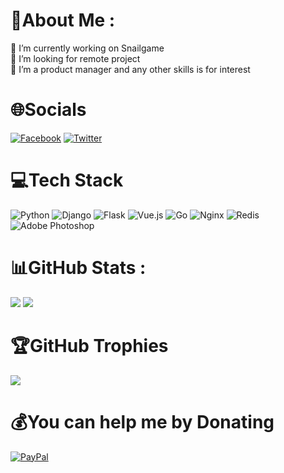 # 💫About Me :
🔭 I’m currently working on Snailgame  
👯 I’m looking for remote project  
🌱 I’m a product manager and any other skills is for interest  

# 🌐Socials
[![Facebook](https://img.shields.io/badge/Facebook-%231877F2.svg?logo=Facebook&logoColor=white)](https://facebook.com/hjlarry) [![Twitter](https://img.shields.io/badge/Twitter-%231DA1F2.svg?logo=Twitter&logoColor=white)](https://twitter.com/hjlarry) 

# 💻Tech Stack
![Python](https://img.shields.io/badge/python-3670A0?style=for-the-badge&logo=python&logoColor=ffdd54) ![Django](https://img.shields.io/badge/django-%23092E20.svg?style=for-the-badge&logo=django&logoColor=white) ![Flask](https://img.shields.io/badge/flask-%23000.svg?style=for-the-badge&logo=flask&logoColor=white) ![Vue.js](https://img.shields.io/badge/vuejs-%2335495e.svg?style=for-the-badge&logo=vuedotjs&logoColor=%234FC08D) ![Go](https://img.shields.io/badge/go-%2300ADD8.svg?style=for-the-badge&logo=go&logoColor=white) ![Nginx](https://img.shields.io/badge/nginx-%23009639.svg?style=for-the-badge&logo=nginx&logoColor=white) ![Redis](https://img.shields.io/badge/redis-%23DD0031.svg?style=for-the-badge&logo=redis&logoColor=white) ![Adobe Photoshop](https://img.shields.io/badge/adobephotoshop-%2331A8FF.svg?style=for-the-badge&logo=adobephotoshop&logoColor=white)  

# 📊GitHub Stats :
![](https://github-readme-stats.vercel.app/api?username=hjlarry&theme=vue&hide_border=true&include_all_commits=true&count_private=false)
![](https://github-readme-streak-stats.herokuapp.com/?user=hjlarry&theme=vue&hide_border=true)<br/>


# 🏆GitHub Trophies
![](https://github-profile-trophy.vercel.app/?username=hjlarry&theme=oldie&no-frame=false&no-bg=false&column=7)


# 💰You can help me by Donating
[![PayPal](https://img.shields.io/badge/PayPal-00457C?style=for-the-badge&logo=paypal&logoColor=white)](https://paypal.me/hjlarry) 

  
